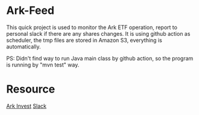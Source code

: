 # Ark-Feed
This quick project is used to monitor the Ark ETF operation, report to personal slack if there are any shares changes.
It is using github action as scheduler, the tmp files are stored in Amazon S3, everything is automatically.

PS: Didn't find way to run Java main class by github action, so the program is running by "mvn test" way.

# Resource
[Ark Invest](https://ark-funds.com/)
[Slack](https://slack.com/)
